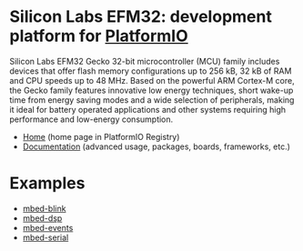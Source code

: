 
# Silicon Labs EFM32: development platform for [PlatformIO](https://platformio.org)

Silicon Labs EFM32 Gecko 32-bit microcontroller (MCU) family includes devices that offer flash memory configurations up to 256 kB, 32 kB of RAM and CPU speeds up to 48 MHz. Based on the powerful ARM Cortex-M core, the Gecko family features innovative low energy techniques, short wake-up time from energy saving modes and a wide selection of peripherals, making it ideal for battery operated applications and other systems requiring high performance and low-energy consumption.

* [Home](https://platformio.org/platforms/siliconlabsefm32) (home page in PlatformIO Registry)
* [Documentation](https://docs.platformio.org/page/platforms/siliconlabsefm32.html) (advanced usage, packages, boards, frameworks, etc.)

# Examples

* [mbed-blink](https://github.com/platformio/platform-siliconlabsefm32/tree/master/examples/mbed-blink)
* [mbed-dsp](https://github.com/platformio/platform-siliconlabsefm32/tree/master/examples/mbed-dsp)
* [mbed-events](https://github.com/platformio/platform-siliconlabsefm32/tree/master/examples/mbed-events)
* [mbed-serial](https://github.com/platformio/platform-siliconlabsefm32/tree/master/examples/mbed-serial)
